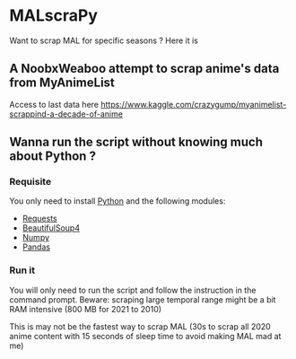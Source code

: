 # MALscraPy
Want to scrap MAL for specific seasons ? Here it is

## A NoobxWeaboo attempt to scrap anime's data from MyAnimeList

Access to last data here https://www.kaggle.com/crazygump/myanimelist-scrappind-a-decade-of-anime

## Wanna run the script without knowing much about Python ?
### Requisite
You only need to install [Python]( https://www.python.org/downloads/) and the following modules:
* [Requests](https://docs.python-requests.org/en/latest/user/install/#install) 
* [BeautifulSoup4](https://www.crummy.com/software/BeautifulSoup/bs4/doc/#installing-beautiful-soup)
* [Numpy](https://numpy.org/install/)
* [Pandas](https://pandas.pydata.org/docs/getting_started/install.html)

### Run it
You will only need to run the script and follow the instruction in the command prompt.
Beware: scraping large temporal range might be a bit RAM intensive (800 MB for 2021 to 2010)

This is may not be the fastest way to scrap MAL (30s to scrap all 2020 anime content with 15 seconds of sleep time to avoid making MAL mad at me)
